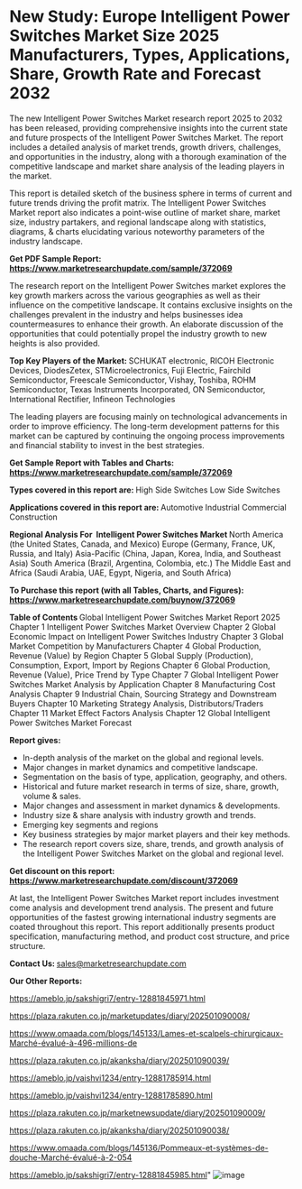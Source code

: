 # New Study: Europe Intelligent Power Switches Market Size 2025 Manufacturers, Types, Applications, Share, Growth Rate and Forecast 2032

The new Intelligent Power Switches Market research report 2025 to 2032 has been released, providing comprehensive insights into the current state and future prospects of the Intelligent Power Switches Market. The report includes a detailed analysis of market trends, growth drivers, challenges, and opportunities in the industry, along with a thorough examination of the competitive landscape and market share analysis of the leading players in the market.

This report is detailed sketch of the business sphere in terms of current and future trends driving the profit matrix. The Intelligent Power Switches Market report also indicates a point-wise outline of market share, market size, industry partakers, and regional landscape along with statistics, diagrams, &amp; charts elucidating various noteworthy parameters of the industry landscape.

<strong><b>Get PDF Sample Report: <a href=https://www.marketresearchupdate.com/sample/372069>https://www.marketresearchupdate.com/sample/372069</a></b></strong>

The research report on the Intelligent Power Switches market explores the key growth markers across the various geographies as well as their influence on the competitive landscape. It contains exclusive insights on the challenges prevalent in the industry and helps businesses idea countermeasures to enhance their growth. An elaborate discussion of the opportunities that could potentially propel the industry growth to new heights is also provided.

<strong><b>Top Key Players of the Market:
</b></strong>SCHUKAT electronic, RICOH Electronic Devices, DiodesZetex, STMicroelectronics, Fuji Electric, Fairchild Semiconductor, Freescale Semiconductor, Vishay, Toshiba, ROHM Semiconductor, Texas Instruments Incorporated, ON Semiconductor, International Rectifier, Infineon Technologies<strong><b>
</b></strong>

The leading players are focusing mainly on technological advancements in order to improve efficiency. The long-term development patterns for this market can be captured by continuing the ongoing process improvements and financial stability to invest in the best strategies.

<strong><b>Get Sample Report with Tables and Charts: <a href=https://www.marketresearchupdate.com/sample/372069>https://www.marketresearchupdate.com/sample/372069</a></b></strong>

<strong><b>Types covered in this report are:
</b></strong>High Side Switches
Low Side Switches<strong><b>
</b></strong>

<strong><b>Applications covered in this report are:
</b></strong>Automotive
Industrial
Commercial
Construction<strong><b>
</b></strong>

<strong><b>Regional Analysis For  Intelligent Power Switches Market</b></strong><strong><b>
</b></strong>North America (the United States, Canada, and Mexico)
Europe (Germany, France, UK, Russia, and Italy)
Asia-Pacific (China, Japan, Korea, India, and Southeast Asia)
South America (Brazil, Argentina, Colombia, etc.)
The Middle East and Africa (Saudi Arabia, UAE, Egypt, Nigeria, and South Africa)

<strong><b>To Purchase this report (with all Tables, Charts, and Figures): <a href=https://www.marketresearchupdate.com/buynow/372069>https://www.marketresearchupdate.com/buynow/372069</a></b></strong>

<strong><b>Table of Contents</b></strong><strong><b>
</b></strong>Global Intelligent Power Switches Market Report 2025
Chapter 1 Intelligent Power Switches Market Overview
Chapter 2 Global Economic Impact on Intelligent Power Switches Industry
Chapter 3 Global Market Competition by Manufacturers
Chapter 4 Global Production, Revenue (Value) by Region
Chapter 5 Global Supply (Production), Consumption, Export, Import by Regions
Chapter 6 Global Production, Revenue (Value), Price Trend by Type
Chapter 7 Global Intelligent Power Switches Market Analysis by Application
Chapter 8 Manufacturing Cost Analysis
Chapter 9 Industrial Chain, Sourcing Strategy and Downstream Buyers
Chapter 10 Marketing Strategy Analysis, Distributors/Traders
Chapter 11 Market Effect Factors Analysis
Chapter 12 Global Intelligent Power Switches Market Forecast

<strong><b>Report gives:</b></strong>

- In-depth analysis of the market on the global and regional levels.
- Major changes in market dynamics and competitive landscape.
- Segmentation on the basis of type, application, geography, and others.
- Historical and future market research in terms of size, share, growth, volume &amp; sales.
- Major changes and assessment in market dynamics &amp; developments.
- Industry size &amp; share analysis with industry growth and trends.
- Emerging key segments and regions
- Key business strategies by major market players and their key methods.
- The research report covers size, share, trends, and growth analysis of the Intelligent Power Switches Market on the global and regional level.

<strong><b>Get discount on this report: <a href=https://www.marketresearchupdate.com/discount/372069>https://www.marketresearchupdate.com/discount/372069</a></b></strong>

At last, the Intelligent Power Switches Market report includes investment come analysis and development trend analysis. The present and future opportunities of the fastest growing international industry segments are coated throughout this report. This report additionally presents product specification, manufacturing method, and product cost structure, and price structure.

<strong><b>Contact Us:
</b></strong>sales@marketresearchupdate.com

<strong>Our Other Reports:</strong>

<a href=https://ameblo.jp/sakshigri7/entry-12881845971.html>https://ameblo.jp/sakshigri7/entry-12881845971.html</a>

<a href=https://plaza.rakuten.co.jp/marketupdates/diary/202501090008/>https://plaza.rakuten.co.jp/marketupdates/diary/202501090008/</a>

<a href=https://www.omaada.com/blogs/145133/Lames-et-scalpels-chirurgicaux-Marché-évalué-à-496-millions-de>https://www.omaada.com/blogs/145133/Lames-et-scalpels-chirurgicaux-Marché-évalué-à-496-millions-de</a>

<a href=https://plaza.rakuten.co.jp/akanksha/diary/202501090039/>https://plaza.rakuten.co.jp/akanksha/diary/202501090039/</a>

<a href=https://ameblo.jp/vaishvi1234/entry-12881785914.html>https://ameblo.jp/vaishvi1234/entry-12881785914.html</a>

<a href=https://ameblo.jp/vaishvi1234/entry-12881785890.html>https://ameblo.jp/vaishvi1234/entry-12881785890.html</a>

<a href=https://plaza.rakuten.co.jp/marketnewsupdate/diary/202501090009/>https://plaza.rakuten.co.jp/marketnewsupdate/diary/202501090009/</a>

<a href=https://plaza.rakuten.co.jp/akanksha/diary/202501090038/>https://plaza.rakuten.co.jp/akanksha/diary/202501090038/</a>

<a href=https://www.omaada.com/blogs/145136/Pommeaux-et-systèmes-de-douche-Marché-évalué-à-2-054>https://www.omaada.com/blogs/145136/Pommeaux-et-systèmes-de-douche-Marché-évalué-à-2-054</a>

<a href=https://ameblo.jp/sakshigri7/entry-12881845985.html>https://ameblo.jp/sakshigri7/entry-12881845985.html</a>"
![image](https://github.com/user-attachments/assets/67e4aac8-e211-4a4c-aaa9-623e7b322bd3)
